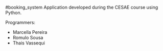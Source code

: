 #booking_system
Application developed during the CESAE course using Python.

Programmers: 
- Marcella Pereira
- Romulo Sousa
- Thais Vassequi
